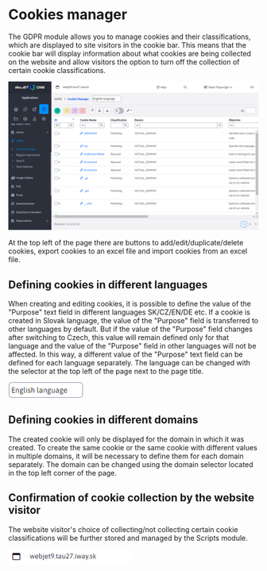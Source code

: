# Cookies manager

The GDPR module allows you to manage cookies and their classifications, which are displayed to site visitors in the cookie bar. This means that the cookie bar will display information about what cookies are being collected on the website and allow visitors the option to turn off the collection of certain cookie classifications.

![](cookiemanager-datatable.png)

At the top left of the page there are buttons to add/edit/duplicate/delete cookies, export cookies to an excel file and import cookies from an excel file.

## Defining cookies in different languages

When creating and editing cookies, it is possible to define the value of the "Purpose" text field in different languages SK/CZ/EN/DE etc. If a cookie is created in Slovak language, the value of the "Purpose" field is transferred to other languages by default. But if the value of the "Purpose" field changes after switching to Czech, this value will remain defined only for that language and the value of the "Purpose" field in other languages will not be affected. In this way, a different value of the "Purpose" text field can be defined for each language separately. The language can be changed with the selector at the top left of the page next to the page title.

![](cookiemanager-jazykovy-selector.png)

## Defining cookies in different domains

The created cookie will only be displayed for the domain in which it was created. To create the same cookie or the same cookie with different values in multiple domains, it will be necessary to define them for each domain separately. The domain can be changed using the domain selector located in the top left corner of the page.

## Confirmation of cookie collection by the website visitor

The website visitor's choice of collecting/not collecting certain cookie classifications will be further stored and managed by the Scripts module.

![](cookiemanager-domenovy-selector.png)

